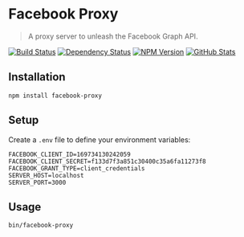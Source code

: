 Facebook Proxy
==============

> A proxy server to unleash the Facebook Graph API.

[![Build Status](https://img.shields.io/travis/redaxmedia/facebook-proxy.svg)](https://travis-ci.org/redaxmedia/facebook-proxy)
[![Dependency Status](https://gemnasium.com/badges/github.com/redaxmedia/facebook-proxy.svg)](https://gemnasium.com/github.com/redaxmedia/facebook-proxy)
[![NPM Version](https://img.shields.io/npm/v/facebook-proxy.svg)](https://www.npmjs.com/package/facebook-proxy)
[![GitHub Stats](https://img.shields.io/badge/github-stats-ff5500.svg)](http://githubstats.com/redaxmedia/facebook-proxy)


Installation
------------

```
npm install facebook-proxy
```


Setup
-----

Create a `.env` file to define your environment variables:

```
FACEBOOK_CLIENT_ID=169734130242059
FACEBOOK_CLIENT_SECRET=f133d7f3a851c30400c35a6fa11273f8
FACEBOOK_GRANT_TYPE=client_credentials
SERVER_HOST=localhost
SERVER_PORT=3000
```


Usage
-----

```
bin/facebook-proxy
```
